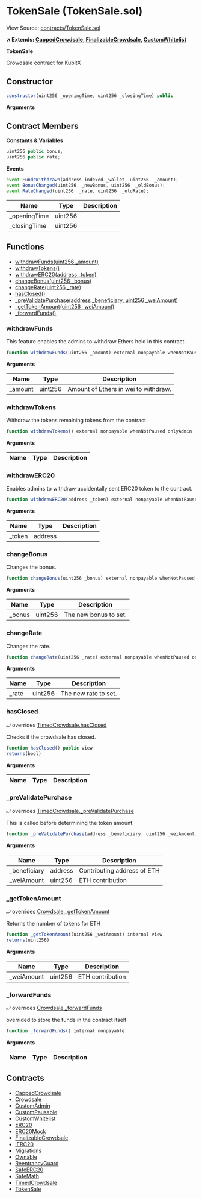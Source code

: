 # TokenSale (TokenSale.sol)

View Source: [contracts/TokenSale.sol](../contracts/TokenSale.sol)

**↗ Extends: [CappedCrowdsale](CappedCrowdsale.md), [FinalizableCrowdsale](FinalizableCrowdsale.md), [CustomWhitelist](CustomWhitelist.md)**

**TokenSale**

Crowdsale contract for KubitX

## Constructor

```js
constructor(uint256 _openingTime, uint256 _closingTime) public
```

**Arguments**

## Contract Members
**Constants & Variables**

```js
uint256 public bonus;
uint256 public rate;

```

**Events**

```js
event FundsWithdrawn(address indexed _wallet, uint256  _amount);
event BonusChanged(uint256  _newBonus, uint256  _oldBonus);
event RateChanged(uint256  _rate, uint256  _oldRate);
```

| Name        | Type           | Description  |
| ------------- |------------- | -----|
| _openingTime | uint256 |  | 
| _closingTime | uint256 |  | 

## Functions

- [withdrawFunds(uint256 _amount)](#withdrawfunds)
- [withdrawTokens()](#withdrawtokens)
- [withdrawERC20(address _token)](#withdrawerc20)
- [changeBonus(uint256 _bonus)](#changebonus)
- [changeRate(uint256 _rate)](#changerate)
- [hasClosed()](#hasclosed)
- [_preValidatePurchase(address _beneficiary, uint256 _weiAmount)](#_prevalidatepurchase)
- [_getTokenAmount(uint256 _weiAmount)](#_gettokenamount)
- [_forwardFunds()](#_forwardfunds)

### withdrawFunds

This feature enables the admins to withdraw Ethers held in this contract.

```js
function withdrawFunds(uint256 _amount) external nonpayable whenNotPaused onlyAdmin 
```

**Arguments**

| Name        | Type           | Description  |
| ------------- |------------- | -----|
| _amount | uint256 | Amount of Ethers in wei to withdraw. | 

### withdrawTokens

Withdraw the tokens remaining tokens from the contract.

```js
function withdrawTokens() external nonpayable whenNotPaused onlyAdmin 
```

**Arguments**

| Name        | Type           | Description  |
| ------------- |------------- | -----|

### withdrawERC20

Enables admins to withdraw accidentally sent ERC20 token to the contract.

```js
function withdrawERC20(address _token) external nonpayable whenNotPaused onlyAdmin 
```

**Arguments**

| Name        | Type           | Description  |
| ------------- |------------- | -----|
| _token | address |  | 

### changeBonus

Changes the bonus.

```js
function changeBonus(uint256 _bonus) external nonpayable whenNotPaused onlyAdmin 
```

**Arguments**

| Name        | Type           | Description  |
| ------------- |------------- | -----|
| _bonus | uint256 | The new bonus to set. | 

### changeRate

Changes the rate.

```js
function changeRate(uint256 _rate) external nonpayable whenNotPaused onlyAdmin 
```

**Arguments**

| Name        | Type           | Description  |
| ------------- |------------- | -----|
| _rate | uint256 | The new rate to set. | 

### hasClosed

⤾ overrides [TimedCrowdsale.hasClosed](TimedCrowdsale.md#hasclosed)

Checks if the crowdsale has closed.

```js
function hasClosed() public view
returns(bool)
```

**Arguments**

| Name        | Type           | Description  |
| ------------- |------------- | -----|

### _preValidatePurchase

⤾ overrides [TimedCrowdsale._preValidatePurchase](TimedCrowdsale.md#_prevalidatepurchase)

This is called before determining the token amount.

```js
function _preValidatePurchase(address _beneficiary, uint256 _weiAmount) internal view whenNotPaused ifWhitelisted 
```

**Arguments**

| Name        | Type           | Description  |
| ------------- |------------- | -----|
| _beneficiary | address | Contributing address of ETH | 
| _weiAmount | uint256 | ETH contribution | 

### _getTokenAmount

⤾ overrides [Crowdsale._getTokenAmount](Crowdsale.md#_gettokenamount)

Returns the number of tokens for ETH

```js
function _getTokenAmount(uint256 _weiAmount) internal view
returns(uint256)
```

**Arguments**

| Name        | Type           | Description  |
| ------------- |------------- | -----|
| _weiAmount | uint256 | ETH contribution | 

### _forwardFunds

⤾ overrides [Crowdsale._forwardFunds](Crowdsale.md#_forwardfunds)

overrided to store the funds in the contract itself

```js
function _forwardFunds() internal nonpayable
```

**Arguments**

| Name        | Type           | Description  |
| ------------- |------------- | -----|

## Contracts

* [CappedCrowdsale](CappedCrowdsale.md)
* [Crowdsale](Crowdsale.md)
* [CustomAdmin](CustomAdmin.md)
* [CustomPausable](CustomPausable.md)
* [CustomWhitelist](CustomWhitelist.md)
* [ERC20](ERC20.md)
* [ERC20Mock](ERC20Mock.md)
* [FinalizableCrowdsale](FinalizableCrowdsale.md)
* [IERC20](IERC20.md)
* [Migrations](Migrations.md)
* [Ownable](Ownable.md)
* [ReentrancyGuard](ReentrancyGuard.md)
* [SafeERC20](SafeERC20.md)
* [SafeMath](SafeMath.md)
* [TimedCrowdsale](TimedCrowdsale.md)
* [TokenSale](TokenSale.md)
